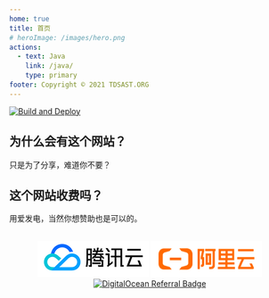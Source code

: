 ```yaml
---
home: true
title: 首页
# heroImage: /images/hero.png
actions:
  - text: Java
    link: /java/
    type: primary
footer: Copyright © 2021 TDSAST.ORG
---
```


[![Build and Deploy](https://github.com/tdsast-unofficial/document/actions/workflows/deploy.yml/badge.svg)](https://github.com/tdsast-unofficial/document/actions/workflows/deploy.yml)

## 为什么会有这个网站？

只是为了分享，难道你不要？

## 这个网站收费吗？

用爱发电，当然你想赞助也是可以的。

<br>

<div align="center">
<a href="https://cloud.tencent.com/act/cps/redirect?redirect=1077&cps_key=0bf524a2bd69e68e98d9f0af95de4fbd&from=console" target="_blank"><img src="/assets/img/qcloud.png" alt="Tencent Cloud" /></a>
<a href="https://www.aliyun.com/minisite/goods?userCode=e0ksog3m" target="_blank"><img src="/assets/img/aliyun.png" alt="Aliyun" /></a>
<a href="https://www.digitalocean.com/?refcode=621613ad76f8&utm_campaign=Referral_Invite&utm_medium=Referral_Program&utm_source=badge" target="_blank"><img src="https://web-platforms.sfo2.digitaloceanspaces.com/WWW/Badge%202.svg" alt="DigitalOcean Referral Badge" /></a>
</div>
